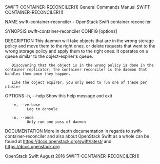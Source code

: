 SWIFT-CONTAINER-RECONCILER(1)                                                              General Commands Manual                                                              SWIFT-CONTAINER-RECONCILER(1)



NAME
       swift-container-reconciler - OpenStack Swift container reconciler


SYNOPSIS
       swift-container-reconciler CONFIG [options]


DESCRIPTION
       This  daemon  will  take  objects  that are in the wrong storage policy and move them to the right ones, or delete requests that went to the wrong storage policy and apply them to the right ones. It
       operates on a queue similar to the object-expirer's queue.

       Discovering that the object is in the wrong policy is done in the container replicator; the container reconciler is the daemon that handles them once they happen.

       Like the object expirer, you only need to run one of these per cluster


OPTIONS
       -h, --help
              Show this help message and exit

       -v, --verbose
              Log to console

       -o, --once
              Only run one pass of daemon

DOCUMENTATION
       More in depth documentation in regards to swift-container-reconciler and also about OpenStack Swift as a whole can be found at https://docs.openstack.org/swift/latest/ and https://docs.openstack.org



OpenStack Swift                                                                                  August 2016                                                                    SWIFT-CONTAINER-RECONCILER(1)
